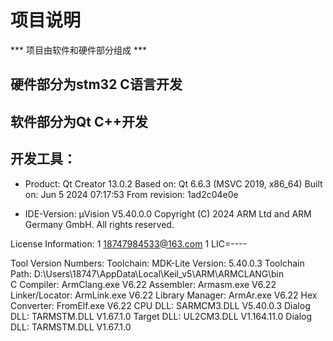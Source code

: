 # 项目说明
*** 项目由软件和硬件部分组成 ***
## 硬件部分为stm32 C语言开发
## 软件部分为Qt C++开发


## 开发工具：
- Product: Qt Creator 13.0.2
Based on: Qt 6.6.3 (MSVC 2019, x86_64)
Built on: Jun  5 2024 07:17:53
From revision: 1ad2c04e0e


- IDE-Version:
μVision V5.40.0.0
Copyright (C) 2024 ARM Ltd and ARM Germany GmbH. All rights reserved.

License Information:
1 18747984533@163.com
1
LIC=----

Tool Version Numbers:
Toolchain:        MDK-Lite  Version: 5.40.0.3
Toolchain Path:    D:\Users\18747\AppData\Local\Keil_v5\ARM\ARMCLANG\bin\
C Compiler:         ArmClang.exe        V6.22
Assembler:          Armasm.exe        V6.22
Linker/Locator:     ArmLink.exe        V6.22
Library Manager:    ArmAr.exe        V6.22
Hex Converter:      FromElf.exe        V6.22
CPU DLL:               SARMCM3.DLL          V5.40.0.3
Dialog DLL:         TARMSTM.DLL          V1.67.1.0
Target DLL:             UL2CM3.DLL           V1.164.11.0
Dialog DLL:         TARMSTM.DLL          V1.67.1.0


